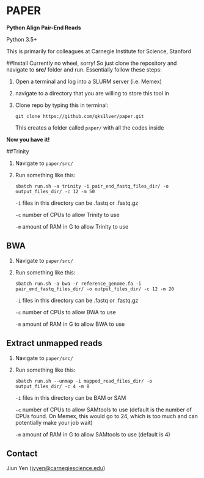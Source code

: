 # PAPER
**Python Align Pair-End Reads**

Python 3.5+

This is primarily for colleagues at Carnegie Institute for Science, Stanford

##Install
Currently no wheel, sorry! So just clone the repository and navigate to **src/** folder and run.
Essentially follow these steps:
1. Open a terminal and log into a SLURM server (i.e. Memex)
2. navigate to a directory that you are willing to store this tool in
3. Clone repo by typing this in terminal:

    ```git clone https://github.com/qks1lver/paper.git```
    
    This creates a folder called ```paper/``` with all the codes inside

**Now you have it!**

##Trinity
1. Navigate to ```paper/src/```
2. Run something like this:

    ```sbatch run.sh -a trinity -i pair_end_fastq_files_dir/ -o output_files_dir/ -c 12 -m 50```
    
    ```-i``` files in this directory can be .fastq or .fastq.gz
    
    ```-c``` number of CPUs to allow Trinity to use
    
    ```-m``` amount of RAM in G to allow Trinity to use

## BWA
1. Navigate to ```paper/src/```
2. Run something like this:

    ```sbatch run.sh -a bwa -r reference_genome.fa -i pair_end_fastq_files_dir/ -o output_files_dir/ -c 12 -m 20```
    
    ```-i``` files in this directory can be .fastq or .fastq.gz
    
    ```-c``` number of CPUs to allow BWA to use
    
    ```-m``` amount of RAM in G to allow BWA to use

## Extract unmapped reads
1. Navigate to ```paper/src/```
2. Run something like this:

    ```sbatch run.sh --unmap -i mapped_read_files_dir/ -o output_files_dir/ -c 4 -m 8```

    ```-i``` files in this directory can be BAM or SAM
    
    ```-c``` number of CPUs to allow SAMtools to use (default is the number of CPUs found.
    On Memex, this would go to 24, which is too much and can potentially make your job wait)
    
    ```-m``` amount of RAM in G to allow SAMtools to use (default is 4)

## Contact
Jiun Yen (jyyen@carnegiescience.edu)
